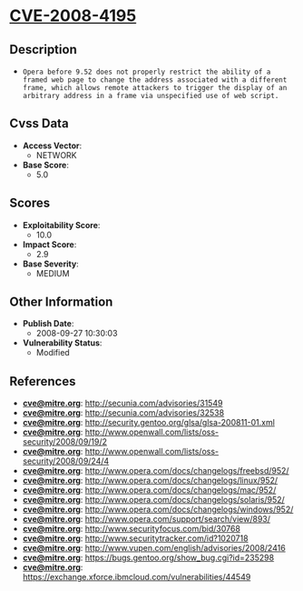 
# [CVE-2008-4195](http://secunia.com/advisories/31549)

## Description

- `Opera before 9.52 does not properly restrict the ability of a framed web page to change the address associated with a different frame, which allows remote attackers to trigger the display of an arbitrary address in a frame via unspecified use of web script.`

## Cvss Data

- **Access Vector**:
  - NETWORK
- **Base Score**:
  - 5.0

## Scores

- **Exploitability Score**:
  - 10.0
- **Impact Score**:
  - 2.9
- **Base Severity**:
  - MEDIUM

## Other Information

- **Publish Date**:
  - 2008-09-27 10:30:03
- **Vulnerability Status**:
  - Modified

## References

- **cve@mitre.org**: http://secunia.com/advisories/31549
- **cve@mitre.org**: http://secunia.com/advisories/32538
- **cve@mitre.org**: http://security.gentoo.org/glsa/glsa-200811-01.xml
- **cve@mitre.org**: http://www.openwall.com/lists/oss-security/2008/09/19/2
- **cve@mitre.org**: http://www.openwall.com/lists/oss-security/2008/09/24/4
- **cve@mitre.org**: http://www.opera.com/docs/changelogs/freebsd/952/
- **cve@mitre.org**: http://www.opera.com/docs/changelogs/linux/952/
- **cve@mitre.org**: http://www.opera.com/docs/changelogs/mac/952/
- **cve@mitre.org**: http://www.opera.com/docs/changelogs/solaris/952/
- **cve@mitre.org**: http://www.opera.com/docs/changelogs/windows/952/
- **cve@mitre.org**: http://www.opera.com/support/search/view/893/
- **cve@mitre.org**: http://www.securityfocus.com/bid/30768
- **cve@mitre.org**: http://www.securitytracker.com/id?1020718
- **cve@mitre.org**: http://www.vupen.com/english/advisories/2008/2416
- **cve@mitre.org**: https://bugs.gentoo.org/show_bug.cgi?id=235298
- **cve@mitre.org**: https://exchange.xforce.ibmcloud.com/vulnerabilities/44549
